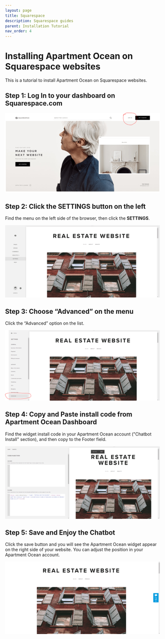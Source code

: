```yaml
---
layout: page
title: Squarespace
description: Squarespace guides 
parent: Installation Tutorial
nav_order: 4
---
```


# Installing Apartment Ocean on Squarespace websites

This is a tutorial to install Apartment Ocean on Squarespace websites.

## Step 1: Log In to your dashboard on Squarespace.com

<img src="/assets/images/sq1.png">

## Step 2: Click the SETTINGS button on the left

Find the menu on the left side of the browser, then click the **SETTINGS**.

<img src="/assets/images/sq2.png">

## Step 3: Choose “Advanced” on the menu

Click the “Advanced” option on the list.

<img src="/assets/images/sq3.png">

## Step 4: Copy and Paste install code from Apartment Ocean Dashboard

Find the widget install code in your Apartment Ocean account ("Chatbot Install" section), and then copy to the Footer field.

<img src="/assets/images/sq4.png">

## Step 5: Save and Enjoy the Chatbot

Click the save button and you will see the Apartment Ocean widget appear on the right side of your website. You can adjust the position in your Apartment Ocean account.

<img src="/assets/images/sq5.png">